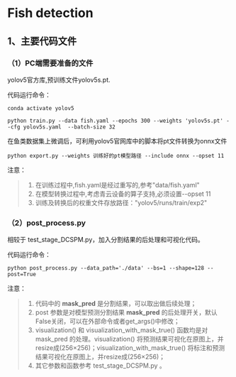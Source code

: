 # Fish detection

## 1、主要代码文件

### （1）PC端需要准备的文件
yolov5官方库,预训练文件yolov5s.pt. 

代码运行命令：
```
conda activate yolov5
```

```
python train.py --data fish.yaml --epochs 300 --weights 'yolov5s.pt' --cfg yolov5s.yaml  --batch-size 32
```

在鱼类数据集上微调后，可利用yolov5官网库中的脚本将pt文件转换为onnx文件
```
python export.py --weights 训练好的pt模型路径 --include onnx --opset 11
```
注意：

> 1. 在训练过程中,fish.yaml是经过重写的,参考"data/fish.yaml"
> 2. 在模型转换过程中,考虑青云设备的算子支持,必须设置--opset 11
> 3. 训练及转换后的权重文件存放路径："yolov5/runs/train/exp2"

### （2）post_process.py

相较于 test_stage_DCSPM.py，加入分割结果的后处理和可视化代码。

代码运行命令：

```
python post_process.py --data_path='./data' --bs=1 --shape=128 --post=True
```

注意：

> 1. 代码中的 **mask_pred** 是分割结果，可以取出做后续处理；
> 2. post 参数是对模型预测分割结果 **mask_pred** 的后处理开关，默认False关闭，可以在外部命令或者get_args()中修改；
> 3. visualization() 和 visualization_with_mask_true() 函数均是对 mask_pred 的处理。visualization() 将预测结果可视化在原图上，并resize成(256×256)；visualization_with_mask_true() 将标注和预测结果可视化在原图上，并resize成(256×256)；
> 4. 其它参数和函数参考 test_stage_DCSPM.py 。
